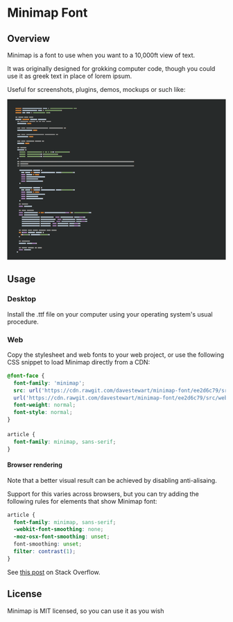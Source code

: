 # Minimap Font

## Overview

Minimap is a font to use when you want to a 10,000ft view of text.

It was originally designed for grokking computer code, though you could use it as greek text in place of lorem ipsum.

Useful for screenshots, plugins, demos, mockups or such like:

![screenshot](minimap.png)

## Usage

### Desktop

Install the .ttf file on your computer using your operating system's usual procedure.


### Web

Copy the stylesheet and web fonts to your web project, or use the following CSS snippet to load Minimap directly from a CDN:

```css
@font-face {
  font-family: 'minimap';
  src: url('https://cdn.rawgit.com/davestewart/minimap-font/ee2d6c79/src/webfont/minimap.woff2') format('woff2'),
  url('https://cdn.rawgit.com/davestewart/minimap-font/ee2d6c79/src/webfont/minimap.woff') format('woff');
  font-weight: normal;
  font-style: normal;
}

article {
  font-family: minimap, sans-serif;
}
```

#### Browser rendering

Note that a better visual result can be achieved by disabling anti-alisaing.
 
Support for this varies across browsers, but you can try adding the following rules for elements that show Minimap font:

```css
article {
  font-family: minimap, sans-serif;
  -webkit-font-smoothing: none;
  -moz-osx-font-smoothing: unset;
  font-smoothing: unset;
  filter: contrast(1);
}
```

See [this post](http://stackoverflow.com/questions/1752752/is-it-possible-to-disable-anti-aliasing-in-css-when-using-font-face-with-pixel) on Stack Overflow.

## License

Minimap is MIT licensed, so you can use it as you wish